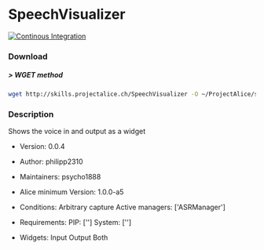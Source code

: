 # SpeechVisualizer

[![Continous Integration](https://gitlab.com/project-alice-assistant/skills/skill_SpeechVisualizer/badges/master/pipeline.svg)](https://gitlab.com/project-alice-assistant/skills/skill_SpeechVisualizer/pipelines/latest)

### Download

##### > WGET method
```bash
wget http://skills.projectalice.ch/SpeechVisualizer -O ~/ProjectAlice/system/skillInstallTickets/SpeechVisualizer.install
```

### Description
Shows the voice in and output as a widget

- Version: 0.0.4
- Author: philipp2310
- Maintainers: psycho1888
- Alice minimum Version: 1.0.0-a5
- Conditions:
    Arbitrary capture
    Active managers: ['ASRManager']

- Requirements:
    PIP: ['']
    System: ['']

- Widgets:
    Input
    Output
    Both

